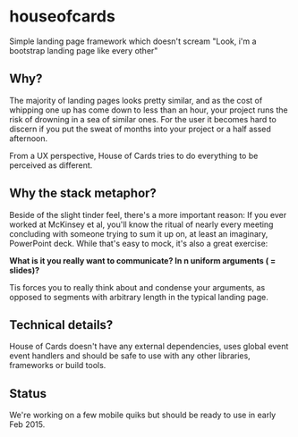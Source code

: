 # houseofcards

Simple landing page framework which doesn't scream "Look, i'm a bootstrap landing page like every other"

## Why?

The majority of landing pages looks pretty similar, and as the cost of whipping one up has come down to less than an hour, your project runs the risk of drowning in a sea of similar ones. For the user it becomes hard to discern if you put the sweat of months into your project or a half assed afternoon.

From a UX perspective, House of Cards tries to do everything to be perceived as different.

## Why the stack metaphor?

Beside of the slight tinder feel, there's a more important reason: If you ever worked at McKinsey et al, you'll know the ritual of nearly every meeting concluding with someone trying to sum it up on, at least an imaginary, PowerPoint deck. While that's easy to mock, it's also a great exercise:

**What is it you really want to communicate? In n uniform arguments ( = slides)?**

Tis forces you to really think about and condense your arguments, as opposed to segments with arbitrary length in the typical landing page.

## Technical details?

House of Cards doesn't have any external dependencies, uses global event event handlers and should be safe to use with any other libraries, frameworks or build tools.

## Status

We're working on a few mobile quiks but should be ready to use in early Feb 2015.